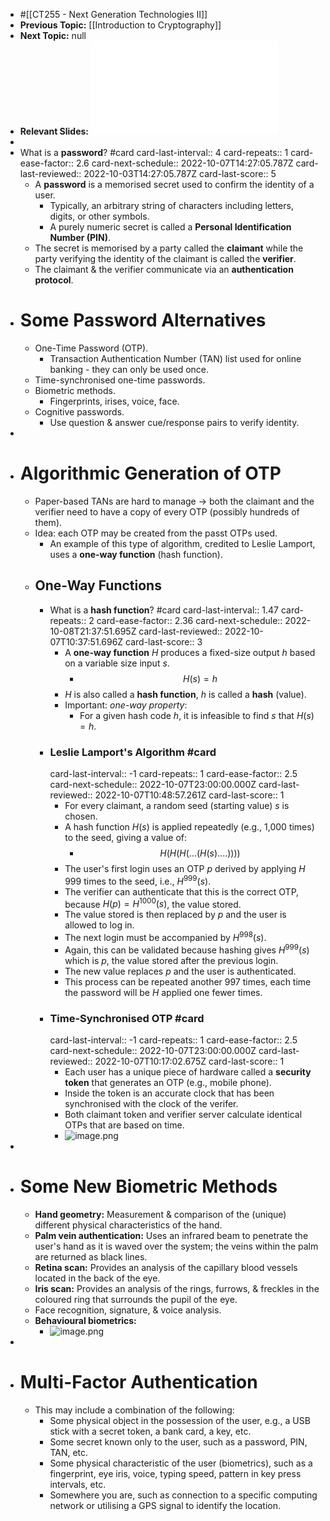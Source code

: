- #[[CT255 - Next Generation Technologies II]]
- **Previous Topic:** [[Introduction to Cryptography]]
- **Next Topic:** null
- **Relevant Slides:** ![ct255_03.pdf](../assets/ct255_03_1664798420872_0.pdf)
-
- What is a **password**? #card
  card-last-interval:: 4
  card-repeats:: 1
  card-ease-factor:: 2.6
  card-next-schedule:: 2022-10-07T14:27:05.787Z
  card-last-reviewed:: 2022-10-03T14:27:05.787Z
  card-last-score:: 5
	- A **password** is a memorised secret used to confirm the identity of a user.
		- Typically, an arbitrary string of characters including letters, digits, or other symbols.
		- A purely numeric secret is called a **Personal Identification Number (PIN)**.
	- The secret is memorised by a party called the **claimant** while the party verifying the identity of the claimant is called the **verifier**.
	- The claimant & the verifier communicate via an **authentication protocol**.
- # Some Password Alternatives
	- One-Time Password (OTP).
		- Transaction Authentication Number (TAN) list used for online banking - they can only be used once.
	- Time-synchronised one-time passwords.
	- Biometric methods.
		- Fingerprints, irises, voice, face.
	- Cognitive passwords.
		- Use question & answer cue/response pairs to verify identity.
-
- # Algorithmic Generation of OTP
	- Paper-based TANs are hard to manage -> both the claimant and the verifier need to have a copy of every OTP (possibly hundreds of them).
	- Idea: each OTP may be created from the passt OTPs used.
		- An example of this type of algorithm, credited to Leslie Lamport, uses a **one-way function**  (hash function).
	- ## One-Way Functions
		- What is a **hash function**? #card
		  card-last-interval:: 1.47
		  card-repeats:: 2
		  card-ease-factor:: 2.36
		  card-next-schedule:: 2022-10-08T21:37:51.695Z
		  card-last-reviewed:: 2022-10-07T10:37:51.696Z
		  card-last-score:: 3
			- A **one-way function** $H$ produces a fixed-size output $h$ based on a variable size input $s$.
				- $$H(s) = h$$
			- $H$ is also called a **hash function**, $h$ is called a **hash** (value).
			- Important: *one-way property*:
				- For a given hash code $h$, it is infeasible to find $s$ that $H(s) = h$.
		- ### Leslie Lamport's Algorithm #card
		  card-last-interval:: -1
		  card-repeats:: 1
		  card-ease-factor:: 2.5
		  card-next-schedule:: 2022-10-07T23:00:00.000Z
		  card-last-reviewed:: 2022-10-07T10:48:57.261Z
		  card-last-score:: 1
			- For every claimant, a random seed (starting value) $s$ is chosen.
			- A hash function $H(s)$ is applied repeatedly (e.g., 1,000 times) to the seed, giving a value of:
				- $$H(H(H(...(H(s)....))))$$
			- The user's first login uses an OTP $p$ derived by applying $H$ 999 times to the seed, i.e., $H^{999}(s)$.
			- The verifier can authenticate that this is the correct OTP, because $H(p) = H^{1000}(s)$, the value stored.
			- The value stored is then replaced by $p$ and the user is allowed to log in.
			- The next login must be accompanied by $H^{998}(s)$.
			- Again, this can be validated because hashing gives $H^{999}(s)$ which is $p$, the value stored after the previous login.
			- The new value replaces $p$ and the user is authenticated.
			- This process can be repeated another 997 times, each time the password will be $H$ applied one fewer times.
		- ### Time-Synchronised OTP #card
		  card-last-interval:: -1
		  card-repeats:: 1
		  card-ease-factor:: 2.5
		  card-next-schedule:: 2022-10-07T23:00:00.000Z
		  card-last-reviewed:: 2022-10-07T10:17:02.675Z
		  card-last-score:: 1
			- Each user has a unique piece of hardware called a **security token** that generates an OTP (e.g., mobile phone).
			- Inside the token is an accurate clock that has been synchronised with the clock of the verifer.
			- Both claimant token and verifier server calculate identical OTPs that are based on time.
			- ![image.png](../assets/image_1664799869963_0.png)
-
- # Some New Biometric Methods
	- **Hand geometry:** Measurement & comparison of the (unique) different physical characteristics of the hand.
	- **Palm vein authentication:** Uses an infrared beam to penetrate the user's hand as it is waved over the system; the veins within the palm are returned as black lines.
	- **Retina scan:** Provides an analysis of the capillary blood vessels located in the back of the eye.
	- **Iris scan:** Provides an analysis of the rings, furrows, & freckles in the coloured ring that surrounds the pupil of the eye.
	- Face recognition, signature, & voice analysis.
	- **Behavioural biometrics:**
		- ![image.png](../assets/image_1664800188644_0.png)
-
- # Multi-Factor Authentication
	- This may include a combination of the following:
		- Some physical object in the possession of the user, e.g., a USB stick with a secret token, a bank card, a key, etc.
		- Some secret known only to the user, such as a password, PIN, TAN, etc.
		- Some physical characteristic of the user (biometrics), such as a fingerprint, eye iris, voice, typing speed, pattern in key press intervals, etc.
		- Somewhere you are, such as connection to a specific computing network or utilising a GPS signal to identify the location.